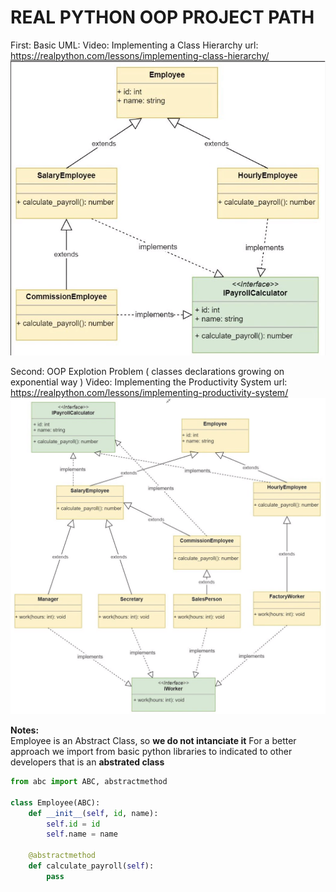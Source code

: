 # REAL PYTHON OOP PROJECT PATH


First: Basic UML:
Video: Implementing a Class Hierarchy
url: https://realpython.com/lessons/implementing-class-hierarchy/
![Image of Yaktocat](oop_project_path.PNG)


Second: OOP Explotion Problem ( classes declarations growing on exponential way )
Video: Implementing the Productivity System
url: https://realpython.com/lessons/implementing-productivity-system/
![Image of Yaktocat](oop_explotion_problem.PNG)


**Notes:**  
Employee is an Abstract Class, so **we do not intanciate it**
For a better approach we import from basic python libraries
to indicated to other developers that is an **abstrated class**

```python
from abc import ABC, abstractmethod

class Employee(ABC):
    def __init__(self, id, name):
        self.id = id
        self.name = name

    @abstractmethod
    def calculate_payroll(self):
        pass

```